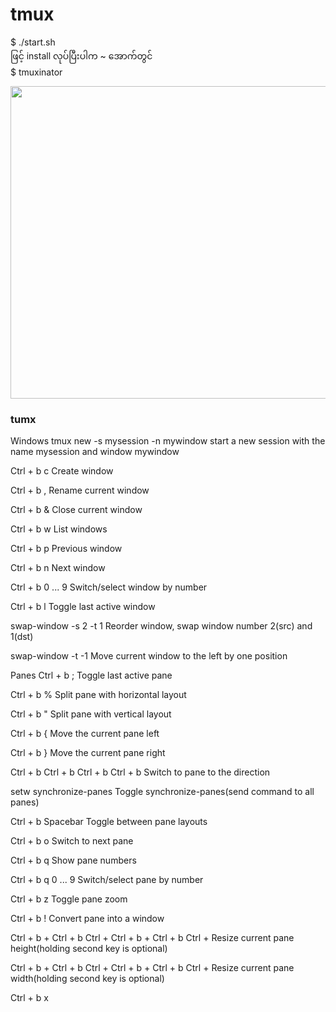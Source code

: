 # tmux
$ ./start.sh 
<br>
ဖြင့် install လုပ်ပြီးပါက ~  အောက်တွင်
<br>
$ tmuxinator

<img src="tmux.png" width=800 height=500 />

### tumx
Windows
tmux new -s mysession -n mywindow
start a new session with the name mysession and window mywindow

Ctrl + b c
Create window

Ctrl + b ,
Rename current window

Ctrl + b &
Close current window

Ctrl + b w
List windows

Ctrl + b p
Previous window

Ctrl + b n
Next window

Ctrl + b 0 ... 9
Switch/select window by number

Ctrl + b l
Toggle last active window

swap-window -s 2 -t 1
Reorder window, swap window number 2(src) and 1(dst)

swap-window -t -1
Move current window to the left by one position

Panes
Ctrl + b ;
Toggle last active pane

Ctrl + b %
Split pane with horizontal layout

Ctrl + b "
Split pane with vertical layout

Ctrl + b {
Move the current pane left

Ctrl + b }
Move the current pane right

Ctrl + b 
Ctrl + b 
Ctrl + b 
Ctrl + b 
Switch to pane to the direction

setw synchronize-panes
Toggle synchronize-panes(send command to all panes)

Ctrl + b Spacebar
Toggle between pane layouts

Ctrl + b o
Switch to next pane

Ctrl + b q
Show pane numbers

Ctrl + b q 0 ... 9
Switch/select pane by number

Ctrl + b z
Toggle pane zoom

Ctrl + b !
Convert pane into a window

Ctrl + b + 
Ctrl + b Ctrl + 
Ctrl + b + 
Ctrl + b Ctrl + 
Resize current pane height(holding second key is optional)

Ctrl + b + 
Ctrl + b Ctrl + 
Ctrl + b + 
Ctrl + b Ctrl + 
Resize current pane width(holding second key is optional)

Ctrl + b x